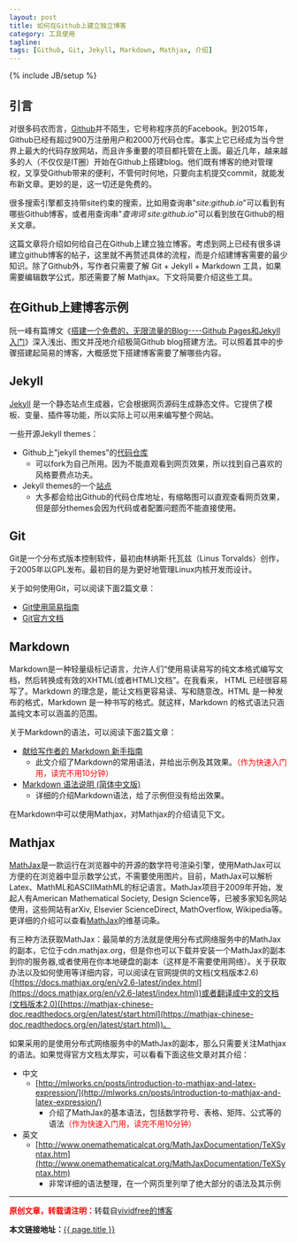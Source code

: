 ```yaml
---
layout: post
title: 如何在Github上建立独立博客
category: 工具使用
tagline: 
tags: [Github, Git, Jekyll, Markdown, Mathjax, 介绍]
---
```

{% include JB/setup %}

## 引言

对很多码农而言，[Github](https://github.com/)并不陌生，它号称程序员的Facebook。到2015年，Github已经有超过900万注册用户和2000万代码仓库。事实上它已经成为当今世界上最大的代码存放网站，而且许多重要的项目都托管在上面。最近几年，越来越多的人（不仅仅是IT圈）开始在Github上搭建blog。他们既有博客的绝对管理权，又享受Github带来的便利，不管何时何地，只要向主机提交commit，就能发布新文章。更妙的是，这一切还是免费的。

很多搜索引擎都支持带site约束的搜索，比如用查询串"*site:github.io*"可以看到有哪些Github博客，或者用查询串"*查询词 site:github.io*"可以看到放在Github的相关文章。

这篇文章将介绍如何给自己在Github上建立独立博客。考虑到网上已经有很多讲建立github博客的帖子，这里就不再赘述具体的流程，而是介绍建博客需要的最少知识。除了Github外，写作者只需要了解 Git + Jekyll + Markdown 工具，如果需要编辑数学公式，那还需要了解 Mathjax。下文将简要介绍这些工具。

## 在Github上建博客示例

阮一峰有篇博文《[搭建一个免费的，无限流量的Blog----Github Pages和Jekyll入门](http://www.ruanyifeng.com/blog/2012/08/blogging_with_jekyll.html)》深入浅出、图文并茂地介绍极简Github blog搭建方法。可以照着其中的步骤搭建起简易的博客，大概感觉下搭建博客需要了解哪些内容。

## Jekyll

[Jekyll](https://jekyllrb.com/) 是一个静态站点生成器，它会根据网页源码生成静态文件。它提供了模板、变量、插件等功能，所以实际上可以用来编写整个网站。

一些开源Jekyll themes：

+ Github上"jekyll themes"的[代码仓库](https://github.com/search?q=jekyll+theme&type=Repositories)
    - 可以fork为自己所用。因为不能直观看到网页效果，所以找到自己喜欢的风格要费点功夫。
+ Jekyll themes的一个[站点](http://jekyllthemes.org/)
    - 大多都会给出Github的代码仓库地址，有缩略图可以直观查看网页效果，但是部分themes会因为代码或者配置问题而不能直接使用。

## Git

Git是一个分布式版本控制软件，最初由林纳斯·托瓦兹（Linus Torvalds）创作，于2005年以GPL发布。最初目的是为更好地管理Linux内核开发而设计。

关于如何使用Git，可以阅读下面2篇文章：

+ [Git使用简易指南](http://www.bootcss.com/p/git-guide/)
+ [Git官方文档](https://git-scm.com/doc)

## Markdown

Markdown是一种轻量级标记语言，允许人们“使用易读易写的纯文本格式编写文档，然后转换成有效的XHTML(或者HTML)文档”。在我看来， HTML 已经很容易写了。Markdown 的理念是，能让文档更容易读、写和随意改。HTML 是一种发布的格式，Markdown 是一种书写的格式。就这样，Markdown 的格式语法只涵盖纯文本可以涵盖的范围。

关于Markdown的语法，可以阅读下面2篇文章：

+ [献给写作者的 Markdown 新手指南](http://www.jianshu.com/p/q81RER)
    - 此文介绍了Markdown的常用语法，并给出示例及其效果。<font color='red'>（作为快速入门用，读完不用10分钟）</font>
+ [Markdown 语法说明 (简体中文版)](http://wowubuntu.com/markdown/)
    - 详细的介绍Markdown语法，给了示例但没有给出效果。

在Markdown中可以使用Mathjax，对Mathjax的介绍请见下文。

## Mathjax

[MathJax](http://www.mathjax.org/)是一款运行在浏览器中的开源的数学符号渲染引擎，使用MathJax可以方便的在浏览器中显示数学公式，不需要使用图片。目前，MathJax可以解析Latex、MathML和ASCIIMathML的标记语言。MathJax项目于2009年开始，发起人有American Mathematical Society, Design Science等，已被多家知名网站使用，这些网站有arXiv, Elsevier ScienceDirect, MathOverflow, Wikipedia等。更详细的介绍可以查看[MathJax](https://en.wikipedia.org/wiki/MathJax)的维基词条。

有三种方法获取MathJax：最简单的方法就是使用分布式网络服务中的MathJax的副本，它位于cdn.mathjax.org，但是你也可以下载并安装一个MathJax的副本到你的服务器,或者使用在你本地硬盘的副本（这样是不需要使用网络）。关于获取办法以及如何使用等详细内容，可以阅读在官网提供的文档(文档版本2.6)([https://docs.mathjax.org/en/v2.6-latest/index.html](https://docs.mathjax.org/en/v2.6-latest/index.html))或者翻译成中文的文档(文档版本2.0)([https://mathjax-chinese-doc.readthedocs.org/en/latest/start.html](https://mathjax-chinese-doc.readthedocs.org/en/latest/start.html))。

如果采用的是使用分布式网络服务中的MathJax的副本，那么只需要关注Mathjax的语法。如果觉得官方文档太厚实，可以看看下面这些文章对其介绍：

+ 中文
    - [http://mlworks.cn/posts/introduction-to-mathjax-and-latex-expression/](http://mlworks.cn/posts/introduction-to-mathjax-and-latex-expression/)
        + 介绍了MathJax的基本语法，包括数学符号、表格、矩阵、公式等的语法<font color='red'>（作为快速入门用，读完不用10分钟）</font>
+ 英文
    - [http://www.onemathematicalcat.org/MathJaxDocumentation/TeXSyntax.htm](http://www.onemathematicalcat.org/MathJaxDocumentation/TeXSyntax.htm)
        + 非常详细的语法整理，在一个网页里列举了绝大部分的语法及其示例

* * *

<font color='red'>**原创文章，转载请注明：**</font>转载自[vividfree的博客](http://vividfree.github.io/)

**本文链接地址：**[{{ page.title }}](http://vividfree.github.io/%E5%B7%A5%E5%85%B7%E4%BD%BF%E7%94%A8/2015/10/24/how-to-construct-blog-on-github/)
